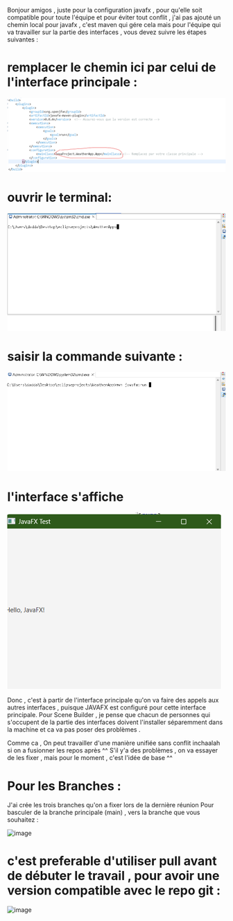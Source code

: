 Bonjour amigos , juste pour la configuration javafx , pour qu'elle soit compatible pour toute l'équipe et pour éviter tout conflit , j'ai pas ajouté un chemin local pour javafx , c'est maven qui gére cela
mais pour l'équipe qui va travailler sur la partie des interfaces , vous devez suivre les étapes suivantes : 

# remplacer le chemin ici par celui de l'interface principale :
![first](first.png)

# ouvrir le terminal: 
![first](second.png)
# saisir la commande suivante :
![first](third.png)
# l'interface s'affiche
![fist](fourth.png)

Donc , c'est à partir de l'interface principale qu'on va faire des appels aux autres interfaces , puisque JAVAFX est configuré pour cette interface principale.
Pour Scene Builder , je pense que chacun de personnes qui s'occupent de la partie des interfaces doivent l'installer séparemment dans la machine et ca va pas poser des problèmes .

Comme ca , On peut travailler d'une manière unifiée sans conflit inchaalah si on a fusionner les repos après ^^ 
S'il y'a des problèmes , on va essayer de les fixer , mais pour le moment , c'est l'idée de base ^^


# Pour les Branches :
J'ai crée les trois branches qu'on a fixer lors de la dernière réunion 
Pour basculer de la branche principale (main) , vers la branche que vous souhaitez :

![image](https://github.com/user-attachments/assets/015f990a-cb02-4c8b-8167-d9c888792ec5)

# c'est preferable d'utiliser pull avant de débuter le travail , pour avoir une version compatible avec le repo git  : 
![image](https://github.com/user-attachments/assets/7f7352f6-df64-416e-83ce-170c711ed22c)





